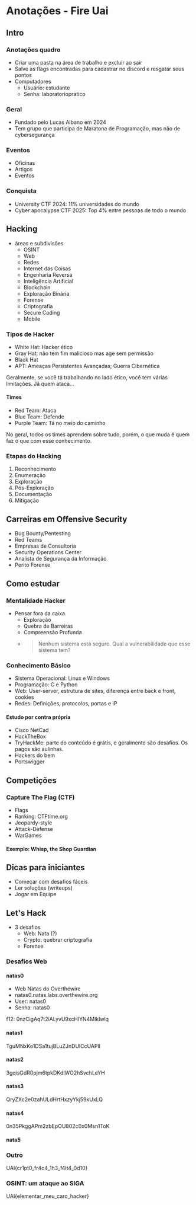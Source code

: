 # Anotações - Fire Uai

## Intro

### Anotações quadro

- Criar uma pasta na área de trabalho e excluir ao sair
- Salve as flags encontradas para cadastrar no discord e resgatar seus pontos
- Computadores
  - Usuário: estudante
  - Senha: laboratoriopratico

### Geral

- Fundado pelo Lucas Albano em 2024
- Tem grupo que participa de Maratona de Programação, mas não de cybersegurança

### Eventos

- Oficinas
- Artigos
- Eventos

### Conquista

- University CTF 2024: 11% universidades do mundo
- Cyber apocalypse CTF 2025: Top 4% entre pessoas de todo o mundo

## Hacking

- áreas e subdivisões
  - OSINT
  - Web
  - Redes
  - Internet das Coisas
  - Engenharia Reversa
  - Inteligência Artificial
  - Blockchain
  - Exploração Binária
  - Forense
  - Criptografia
  - Secure Coding
  - Mobile

### Tipos de Hacker

- White Hat: Hacker ético
- Gray Hat: não tem fim malicioso mas age sem permissão
- Black Hat
- APT: Ameaças Persistentes Avançadas; Guerra Cibernética

Geralmente, se você tá trabalhando no lado ético, você tem várias limitações. Já quem ataca...

#### Times

- Red Team: Ataca
- Blue Team: Defende
- Purple Team: Tá no meio do caminho

No geral, todos os times aprendem sobre tudo, porém, o que muda é quem faz o que com esse conhecimento.

### Etapas do Hacking

1. Reconhecimento
2. Enumeração
3. Exploração
4. Pós-Exploração
5. Documentação
6. Mitigação

## Carreiras em Offensive Security

- Bug Bounty/Pentesting
- Red Teams
- Empresas de Consultoria
- Security Operations Center
- Analista de Segurança da Informação
- Perito Forense

## Como estudar

### Mentalidade Hacker

- Pensar fora da caixa
  - Exploração
  - Quebra de Barreiras
  - Compreensão Profunda
  - > Nenhum sistema está seguro. Qual a vulnerabilidade que esse sistema tem?

### Conhecimento Básico

- Sistema Operacional: Linux e Windows
- Programação: C e Python
- Web: User-server, estrutura de sites, diferença entre back e front, cookies
- Redes: Definições, protocolos, portas e IP

#### Estudo por contra própria

- Cisco NetCad
- HackTheBox
- TryHackMe: parte do conteúdo é grátis, e geralmente são desafios. Os pagos são aulinhas.
- Hackers do bem
- Portswigger

## Competições

### Capture The Flag (CTF)

- Flags
- Ranking: CTFtime.org
- Jeopardy-style
- Attack-Defense
- WarGames

#### Exemplo: Whisp, the Shop Guardian

## Dicas para iniciantes

- Começar com desafios fáceis
- Ler soluções (writeups)
- Jogar em Equipe

## Let's Hack

- 3 desafios
  - Web: Nata (?)
  - Crypto: quebrar criptografia
  - Forense

### Desafios Web

#### natas0

- Web Natas do Overthewire
- natas0.natas.labs.overthewire.org
- User: natas0
- Senha: natas0

f12: 0nzCigAq7t2iALyvU9xcHlYN4MlkIwlq

#### natas1

TguMNxKo1DSa1tujBLuZJnDUlCcUAPlI

#### natas2

3gqisGdR0pjm6tpkDKdIWO2hSvchLeYH

#### natas3

QryZXc2e0zahULdHrtHxzyYkj59kUxLQ

#### natas4

0n35PkggAPm2zbEpOU802c0x0Msn1ToK

#### nata5

### Outro

UAI{cr1pt0_fr4c4_1h3_f4lt4_0d10}

### OSINT: um ataque ao SIGA

UAI{elementar_meu_caro_hacker}

